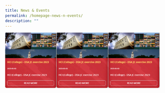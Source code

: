```yaml
---
title: News & Events
permalink: /homepage-news-n-events/
description: ""
---
```

<p><a href="https://www.ezhishi.net/CKPSebook2022/">
<img src="/images/newsnevents1.jpg" align="left" style="width:33%">
</a></p>

<p><a href="https://www.ezhishi.net/CKPSebook2022/">
<img src="/images/newsnevents1.jpg" align="left" style="width:33%">
</a></p>

<p><a href="https://www.ezhishi.net/CKPSebook2022/">
<img src="/images/newsnevents1.jpg" align="left" style="width:33%">
</a></p>
<br clear="left">